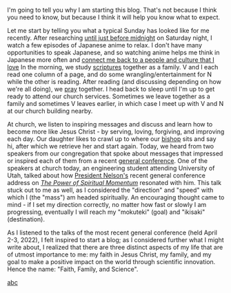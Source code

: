 I'm going to tell you why I am starting this blog. That's not because I think you need to know, but because I think it will help you know what to expect.

Let me start by telling you what a typical Sunday has looked like for me recently. After researching
    <a href="#" data-toggle="tooltip" data-original-title="{{site.glossary.work-on-sundays}}">
until just before midnight</a> on Saturday night, I watch a few episodes of Japanese anime to relax. I don't have many opportunities to speak Japanese, and so watching anime helps me think in Japanese more often and <!-- <a href="#" data-toggle="tooltip" data-original-title="I served as a representative of Jesus Christ as a full-time missionary for two years in Japan from 2013 to 2015.">
connect me back to a people and culture that I love</a>. -->
[connect me back to a people and culture that I love](# "I served as a representative of Jesus Christ as a full-time missionary for two years in Japan from 2013 to 2015.")
 In the morning, we study <!-- <a href="https://www.churchofjesuschrist.org/study/scriptures?lang=eng&platform=web" data-toggle="tooltip" data-original-title=""> scriptures</a> -->
[scriptures](https://www.churchofjesuschrist.org/study/scriptures?lang=eng&platform=web "")
together as a family. V and I each read one column of a page, and do some wrangling/entertainment for N while the other is reading. After reading (and discussing depending on how we're all doing), we
    <a href="" data-toggle="tooltip" data-original-title="Prayer is a conversation with God, during which we can express gratitude and ask for help and guidance in our lives.">
pray</a> together. I head back to sleep until I'm up to get ready to attend our church services. Sometimes we leave together as a family and sometimes V leaves earlier, in which case I meet up with V and N at our church building nearby.

At church, we listen to inspiring messages and discuss and learn how to become more like Jesus Christ - by serving, loving, forgiving, and improving each day. Our daughter likes to crawl up to where our <a href="https://www.churchofjesuschrist.org/comeuntochrist/belong/a-place-for-everyone/a-church-of-volunteers" data-toggle="tooltip" data-original-title="A bishop is the leader of a congregration who makes sure that people's needs are met. A bishop serves on a volunteer basis, and the assignment to be bishop, as with other assignments in the church, rotates periodically.">
bishop</a> sits and say hi, after which we retrieve her and start again. Today, we heard from two speakers from our congregation that spoke about messages that impressed or inspired each of them from a recent
    <a href="https://www.churchofjesuschrist.org/comeuntochrist/article/general-conference-gods-word-for-today" data-toggle="tooltip" data-original-title="General conference is a global, bi-annual broadcast of <q>talks from religious leaders and performances of sacred music</q> where we <q>hear from modern-day prophets about God's message for us today</q>.">
general conference</a>. One of the speakers at church today, an engineering student attending University of Utah, talked about how
    <a href="https://www.churchofjesuschrist.org/comeuntochrist/believe/restoration/god-speaks-to-us-through-prophets" data-toggle="tooltip" data-original-title="President Nelson is the prophet and President of The Church of Jesus Christ of Latter-day Saints (2018-present)">
President Nelson's</a> recent general conference address on [_The Power of Spiritual Momentum_](https://www.churchofjesuschrist.org/study/general-conference/2022/04/47nelson) resonated with him. This talk stuck out to me as well, as I considered the "direction" and "speed" with which I (the "mass") am headed spiritually. An encouraging thought came to mind - if I set my direction correctly, no matter how fast or slowly I am progressing, eventually I will reach my "mokuteki" (goal) and "ikisaki" (destination).

As I listened to the talks of the most recent general conference (held April 2-3, 2022), I felt inspired to start a blog; as I considered further what I might write about, I realized that there are three distinct aspects of my life that are of utmost importance to me: my faith in Jesus Christ, my family, and my goal to make a positive impact on the world through scientific innovation. Hence the name: "Faith, Family, and Science".

[abc](abc "This is a tooltip")